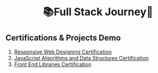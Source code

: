 <h1 align="center">
	📚Full Stack Journey🚀
</h1>

## Certifications & Projects Demo
1. [Responsive Web Designing Certification](https://github.com/abhiramready/Full-Stack-Journey/tree/main/1%20-%20Responsive%20Web%20Designing)
2. [JavaScript Algorithms and Data Structures Certification](https://github.com/abhiramready/Full-Stack-Journey/tree/main/2%20-%20JavaScript%20Algorithms%20and%20Data%20Structures)
3. [Front End Libraries Certification](https://github.com/abhiramready/Full-Stack-Journey/tree/main/3%20-%20Front%20End%20Libraries)
